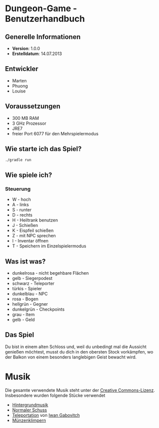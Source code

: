# Dungeon-Game - Benutzerhandbuch

## Generelle Informationen

- **Version**: 1.0.0
- **Erstelldatum**: 14.07.2013

## Entwickler

- Marten
- Phuong
- Louise


## Voraussetzungen

- 300 MB RAM
- 3 GHz Prozessor
- JRE7
- freier Port 6077 für den Mehrspielermodus


## Wie starte ich das Spiel?

`./gradle run`


## Wie spiele ich?

### Steuerung

- W - hoch
- A - links
- S - runter
- D - rechts
- H - Heiltrank benutzen
- J - Schießen
- K - Eispfeil schießen
- Z - mit NPC sprechen
- I - Inventar öffnen
- T - Speichern im Einzelspielermodus


## Was ist was?

- dunkelrosa - nicht begehbare Flächen
- gelb - Siegerpodest
- schwarz - Teleporter
- türkis - Spieler
- dunkelblau - NPC
- rosa - Bogen
- hellgrün - Gegner
- dunkelgrün - Checkpoints
- grau - Item
- gelb - Geld


## Das Spiel

Du bist in einem alten Schloss und, weil du unbedingt mal die Aussicht genießen möchtest, musst du dich in den obersten Stock vorkämpfen, wo der Balkon von einem besonders langlebigen Geist bewacht wird.


# Musik

Die gesamte verwendete Musik steht unter der [Creative Commons-Lizenz](http://creativecommons.org/licenses/by/3.0/).
Insbesondere wurden folgende Stücke verwendet

- [Hintergrundmusik](http://www.freesound.org/people/suonho/sounds/58962/)
- [Normaler Schuss](http://www.freesound.org/people/jobro/sounds/35686/)
- [Teleportation](http://www.freesound.org/people/qubodup/sounds/174366/) von [Iwan Gabovitch](http://qubodup.net/)
- [Münzenklimpern](http://www.freesound.org/people/monotraum/sounds/162192/)
